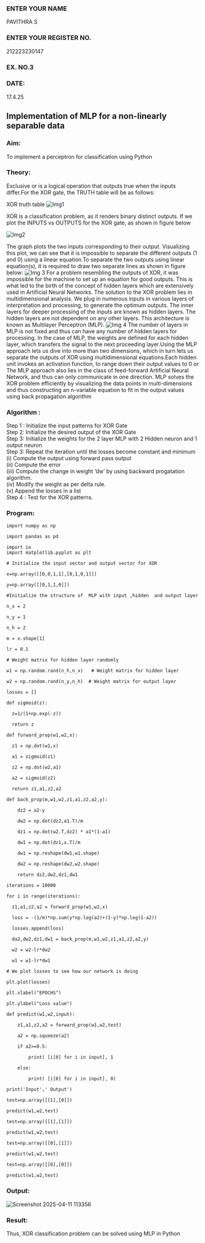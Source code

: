 <H3>ENTER YOUR NAME</H3> PAVITHRA S
<H3>ENTER YOUR REGISTER NO.</H3> 212223230147
<H3>EX. NO.3</H3>
<H3>DATE:</H3> 17.4.25
<H2 aligh = center> Implementation of MLP for a non-linearly separable data</H2>
<h3>Aim:</h3>
To implement a perceptron for classification using Python
<H3>Theory:</H3>
Exclusive or is a logical operation that outputs true when the inputs differ.For the XOR gate, the TRUTH table will be as follows:

XOR truth table
![Img1](https://user-images.githubusercontent.com/112920679/195774720-35c2ed9d-d484-4485-b608-d809931a28f5.gif)

XOR is a classification problem, as it renders binary distinct outputs. If we plot the INPUTS vs OUTPUTS for the XOR gate, as shown in figure below

![Img2](https://user-images.githubusercontent.com/112920679/195774898-b0c5886b-3d58-4377-b52f-73148a3fe54d.gif)

The graph plots the two inputs corresponding to their output. Visualizing this plot, we can see that it is impossible to separate the different outputs (1 and 0) using a linear equation.To separate the two outputs using linear equation(s), it is required to draw two separate lines as shown in figure below:
![Img 3](https://user-images.githubusercontent.com/112920679/195775012-74683270-561b-4a3a-ac62-cf5ddfcf49ca.gif)
For a problem resembling the outputs of XOR, it was impossible for the machine to set up an equation for good outputs. This is what led to the birth of the concept of hidden layers which are extensively used in Artificial Neural Networks. The solution to the XOR problem lies in multidimensional analysis. We plug in numerous inputs in various layers of interpretation and processing, to generate the optimum outputs.
The inner layers for deeper processing of the inputs are known as hidden layers. The hidden layers are not dependent on any other layers. This architecture is known as Multilayer Perceptron (MLP).
![Img 4](https://user-images.githubusercontent.com/112920679/195775183-1f64fe3d-a60e-4998-b4f5-abce9534689d.gif)
The number of layers in MLP is not fixed and thus can have any number of hidden layers for processing. In the case of MLP, the weights are defined for each hidden layer, which transfers the signal to the next proceeding layer.Using the MLP approach lets us dive into more than two dimensions, which in turn lets us separate the outputs of XOR using multidimensional equations.Each hidden unit invokes an activation function, to range down their output values to 0 or The MLP approach also lies in the class of feed-forward Artificial Neural Network, and thus can only communicate in one direction. MLP solves the XOR problem efficiently by visualizing the data points in multi-dimensions and thus constructing an n-variable equation to fit in the output values using back propagation algorithm

<h3>Algorithm :</H3>

Step 1 : Initialize the input patterns for XOR Gate<BR>
Step 2: Initialize the desired output of the XOR Gate<BR>
Step 3: Initialize the weights for the 2 layer MLP with 2 Hidden neuron  and 1 output neuron<BR>
Step 3: Repeat the  iteration  until the losses become constant and  minimum<BR>
    (i)  Compute the output using forward pass output<BR>
    (ii) Compute the error<BR>
	(iii) Compute the change in weight ‘dw’ by using backward progatation algorithm. <BR>
    (iv) Modify the weight as per delta rule.<BR>
    (v)  Append the losses in a list <BR>
Step 4 : Test for the XOR patterns.

<H3>Program:</H3>

```
import numpy as np

import pandas as pd

import io
import matplotlib.pyplot as plt

# Initialize the input vector and output vector for XOR

x=np.array([[0,0,1,1],[0,1,0,1]])

y=np.array([[0,1,1,0]])

#Initialize the structure of  MLP with input ,hidden  and output layer

n_x = 2

n_y = 1

n_h = 2

m = x.shape[1]

lr = 0.1 

# Weight matrix for hidden layer randomly

w1 = np.random.rand(n_h,n_x)   # Weight matrix for hidden layer

w2 = np.random.rand(n_y,n_h)  # Weight matrix for output layer

losses = []

def sigmoid(z):

  z=1/(1+np.exp(-z))
  
  return z
  
def forward_prop(w1,w2,x):

  z1 = np.dot(w1,x)
  
  a1 = sigmoid(z1)
  
  z2 = np.dot(w2,a1)
  
  a2 = sigmoid(z2)
  
  return z1,a1,z2,a2
  
def back_prop(m,w1,w2,z1,a1,z2,a2,y):

    dz2 = a2-y
    
    dw2 = np.dot(dz2,a1.T)/m
    
    dz1 = np.dot(w2.T,dz2) * a1*(1-a1)
    
    dw1 = np.dot(dz1,x.T)/m
    
    dw1 = np.reshape(dw1,w1.shape)
    
    dw2 = np.reshape(dw2,w2.shape)
    
    return dz2,dw2,dz1,dw1
    
iterations = 10000

for i in range(iterations):

  z1,a1,z2,a2 = forward_prop(w1,w2,x)
  
  loss = -(1/m)*np.sum(y*np.log(a2)+(1-y)*np.log(1-a2))
  
  losses.append(loss)
  
  da2,dw2,dz1,dw1 = back_prop(m,w1,w2,z1,a1,z2,a2,y)
  
  w2 = w2-lr*dw2
  
  w1 = w1-lr*dw1
  
# We plot losses to see how our network is doing

plt.plot(losses)

plt.xlabel("EPOCHS")

plt.ylabel("Loss value")

def predict(w1,w2,input):

    z1,a1,z2,a2 = forward_prop(w1,w2,test)
    
    a2 = np.squeeze(a2)
    
    if a2>=0.5:
    
        print( [i[0] for i in input], 1
	
    else:
    
        print( [i[0] for i in input], 0)
	
print('Input',' Output')

test=np.array([[1],[0]])

predict(w1,w2,test)

test=np.array([[1],[1]])

predict(w1,w2,test)

test=np.array([[0],[1]])

predict(w1,w2,test)

test=np.array([[0],[0]])

predict(w1,w2,test)

```

<H3>Output:</H3>

![Screenshot 2025-04-11 113356](https://github.com/user-attachments/assets/12dd0577-6302-4dc0-961b-8aaf5524fbcf)


<H3> Result:</H3>
Thus, XOR classification problem can be solved using MLP in Python 
